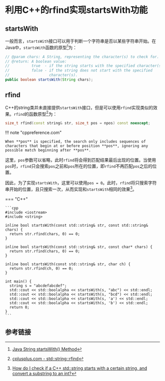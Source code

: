 # 利用C++的rfind实现startsWith功能

## startsWith

一般而言，`startsWith`接口可以用于判断一个字符串是否以某些字符串开始。在Java中，`startsWith`函数的原型[^1]为：

```java
// @param chars: A String, representing the character(s) to check for.
// @return: A boolean value:
//          true  - if the string starts with the specified character(s).
//          false - if the string does not start with the specified 
//                  character(s).
public boolean startsWith(String chars);
```

## rfind

C++的string类并未直接提供`startsWith`接口，但是可以使用`rfind`实现类似的效果。`rfind`的函数原型[^2]为：

```cpp
size_t rfind(const string& str, size_t pos = npos) const noexcept;
```

!!! note "cppreference.com"

    When **pos** is specified, the search only includes sequences of characters that begin at or before position **pos**, ignoring any possible match beginning after **pos**.

这里，`pos`参数可以省略，此时`rfind`将会得到匹配结果最后出现的位置。当使用`pos`时，`rfind`只会搜索`pos`之前和`pos`所在的位置，即`rfind`不再匹配`pos`之后的位置。

因此，为了实现`startsWith`，这里可以使用`pos = 0`。此时，`rfind`将只搜索字符串开始的位置，且只搜索一次，从而实现和`startsWith`相同的效果[^3]。

=== "C++"

    ```cpp
    #include <iostream>
    #include <string>
    
    inline bool startsWith(const std::string& str, const std::string& chars) {
      return str.rfind(chars, 0) == 0;
    }
    
    inline bool startsWith(const std::string& str, const char* chars) {
      return str.rfind(chars, 0) == 0;
    }
    
    inline bool startsWith(const std::string& str, char ch) {
      return str.rfind(ch, 0) == 0;
    }
    
    int main() {
      string s = "abcdefabcdef";
      std::cout << std::boolalpha << startsWith(s, "abc") << std::endl;
      std::cout << std::boolalpha << startsWith(s, "bcd") << std::endl;
      std::cout << std::boolalpha << startsWith(s, 'a') << std::endl;
      std::cout << std::boolalpha << startsWith(s, 'b') << std::endl;
      return 0;
    }
    ```

## 参考链接

[^1]: [Java String startsWith() Method](https://www.w3schools.com/java/ref_string_startswith.asp)
[^2]: [cplusplus.com - std::string::rfind](https://cplusplus.com/reference/string/string/rfind/)
[^3]: [How do I check if a C++ std::string starts with a certain string, and convert a substring to an int?](https://stackoverflow.com/questions/1878001/how-do-i-check-if-a-c-stdstring-starts-with-a-certain-string-and-convert-a)
